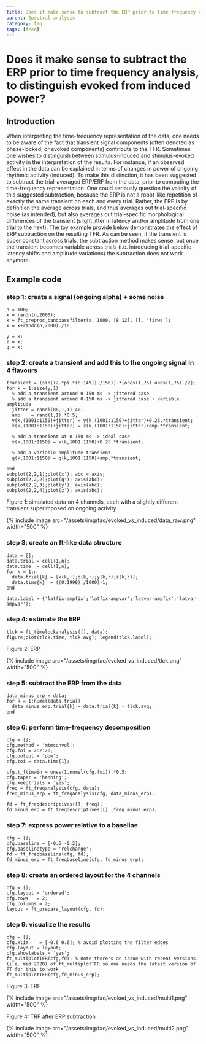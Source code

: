 ```yaml
---
title: Does it make sense to subtract the ERP prior to time frequency analysis, to distinguish evoked from induced power?
parent: Spectral analysis
category: faq
tags: [freq]
---
```


# Does it make sense to subtract the ERP prior to time frequency analysis, to distinguish evoked from induced power?

## Introduction

When interpreting the time-frequency representation of the data, one needs to be aware of the fact that transient signal components (often denoted as phase-locked, or evoked components) contribute to the TFR. Sometimes one wishes to distinguish between stimulus-induced and stimulus-evoked activity in the interpretation of the results. For instance, if an observed effect in the data can be explained in terms of changes in power of ongoing rhythmic activity (induced). To make this distinction, it has been suggested to subtract the trial-averaged ERP/ERF from the data, prior to computing the time-frequency representation. One could seriously question the validity of this suggested subtraction, because the ERP is not a robot-like repetition of exactly the same transient on each and every trial. Rather, the ERP is by definition the average across trials, and thus averages out trial-specific noise (as intended), but also averages out trial-specific morphological differences of the transient (slight jitter in latency and/or amplitude from one trial to the next). The toy example provide below demonstrates the effect of ERP subtraction on the resulting TFR. As can be seen, if the transient is super constant across trials, the subtraction method makes sense, but once the transient becomes variable across trials (i.e. introducing trial-specific latency shifts and amplitude variations) the subtraction does not work anymore.  

## Example code

### step 1: create a signal (ongoing alpha) + some noise

    n = 100;
    x = randn(n,2000);
    x = ft_preproc_bandpassfilter(x, 1000, [8 12], [], 'firws');
    x = x+randn(n,2000)./10;

    y = x;
    z = x;
    q = x;

### step 2: create a transient and add this to the ongoing signal in 4 flavours
    
    transient = (sin((2.*pi.*(0:149))./150)).*[ones(1,75) ones(1,75)./2];
    for k = 1:size(y,1)
      % add a transient around 0-150 ms -> jittered case
      % add a transient around 0-150 ms -> jittered case + variable amplitude
      jitter = randi(80,1,1)-40;
      amp    = rand(1,1).*0.5;
      y(k,(1001:1150)+jitter) = y(k,(1001:1150)+jitter)+0.25.*transient;
      z(k,(1001:1150)+jitter) = z(k,(1001:1150)+jitter)+amp.*transient;
      
      % add a transient at 0-150 ms -> ideal case
      x(k,1001:1150) = x(k,1001:1150)+0.25.*transient;
      
      % add a variable amplitude transient
      q(k,1001:1150) = q(k,1001:1150)+amp.*transient;
      
    end
    subplot(2,2,1);plot(x'); abc = axis;
    subplot(2,2,2);plot(q'); axis(abc);
    subplot(2,2,3);plot(y'); axis(abc);
    subplot(2,2,4);plot(z'); axis(abc);

Figure 1: simulated data on 4 channels, each with a slightly different transient superimposed on ongoing activity

{% include image src="/assets/img/faq/evoked_vs_induced/data_raw.png" width="500" %}

### step 3: create an ft-like data structure
    
    data = [];
    data.trial = cell(1,n);
    data.time  = cell(1,n);
    for k = 1:n
      data.trial{k} = [x(k,:);q(k,:);y(k,:);z(k,:)];
      data.time{k}  = ((0:1999)./1000)-1;
    end

    data.label = {'latfix-ampfix';'latfix-ampvar';'latvar-ampfix';'latvar-ampvar'};

### step 4: estimate the ERP
    
    tlck = ft_timelockanalysis([], data);
    figure;plot(tlck.time, tlck.avg); legend(tlck.label);

Figure 2: ERP 

{% include image src="/assets/img/faq/evoked_vs_induced/tlck.png" width="500" %}

### step 5: subtract the ERP from the data
    
    data_minus_erp = data;
    for k = 1:numel(data.trial)
      data_minus_erp.trial{k} = data.trial{k} - tlck.avg;
    end

### step 6: perform time-frequency decomposition
    
    cfg = [];
    cfg.method = 'mtmconvol';
    cfg.foi = 2:2:20;
    cfg.output = 'pow';
    cfg.toi = data.time{1};

    cfg.t_ftimwin = ones(1,numel(cfg.foi)).*0.5;
    cfg.taper = 'hanning';
    cfg.keeptrials = 'yes';
    freq = ft_freqanalysis(cfg, data);
    freq_minus_erp = ft_freqanalysis(cfg, data_minus_erp);

    fd = ft_freqdescriptives([], freq);
    fd_minus_erp = ft_freqdescriptives([] ,freq_minus_erp);

### step 7: express power relative to a baseline
    
    cfg = [];
    cfg.baseline = [-0.6 -0.2];
    cfg.baselinetype = 'relchange';
    fd = ft_freqbaseline(cfg, fd);
    fd_minus_erp = ft_freqbaseline(cfg, fd_minus_erp);

### step 8: create an ordered layout for the 4 channels
    
    cfg = [];
    cfg.layout = 'ordered';
    cfg.rows   = 2;
    cfg.columns = 2;
    layout = ft_prepare_layout(cfg, fd);

### step 9: visualize the results

    cfg = [];
    cfg.xlim    = [-0.6 0.6]; % avoid plotting the filter edges
    cfg.layout = layout;
    cfg.showlabels = 'yes';
    ft_multiplotTFR(cfg,fd); % note there's an issue with recent versions (i.e. mid 2020) of ft_multiplotTFR so one needs the latest version of FT for this to work
    ft_multiplotTFR(cfg,fd_minus_erp); 

Figure 3: TRF 

{% include image src="/assets/img/faq/evoked_vs_induced/multi1.png" width="500" %}

Figure 4: TRF after ERP subtraction 

{% include image src="/assets/img/faq/evoked_vs_induced/multi2.png" width="500" %}
